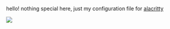 hello! nothing special here, just my configuration file for [alacritty]([https://duckduckgo.com](https://github.com/alacritty/alacritty)https://github.com/alacritty/alacritty)


![](https://media1.giphy.com/media/v1.Y2lkPTc5MGI3NjExMjlyd2s2MXd1dnZqNnZhMW5odmJ1amdlcnBoMDFjM2ttMzBzaDBqeCZlcD12MV9pbnRlcm5hbF9naWZfYnlfaWQmY3Q9Zw/mIZ9rPeMKefm0/giphy.gif)
